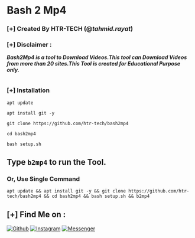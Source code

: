 # Bash 2 Mp4
### [+] Created By HTR-TECH (@***tahmid.rayat***)
### [+] Disclaimer :
***Bash2Mp4 is a tool to Download Videos.This tool can Download Videos from more than 20 sites.This Tool is created for Educational Purpose only.***

<img src="https://i.ibb.co/xLjD667/bash2mp4.jpg" alt="" border="0" />

### [+] Installation
```apt update```

```apt install git -y```

```git clone https://github.com/htr-tech/bash2mp4```

```cd bash2mp4```

```bash setup.sh```

## Type `b2mp4` to run the Tool.
### Or, Use Single Command
```
apt update && apt install git -y && git clone https://github.com/htr-tech/bash2mp4 && cd bash2mp4 && bash setup.sh && b2mp4
```
## [+] Find Me on :

[![Github](https://img.shields.io/badge/Github-HTR--TECH-green?style=for-the-badge&logo=github)](https://github.com/htr-tech)
[![Instagram](https://img.shields.io/badge/IG-%40tahmid.rayat-red?style=for-the-badge&logo=instagram)](https://www.instagram.com/tahmid.rayat)
[![Messenger](https://img.shields.io/badge/Chat-Messenger-blue?style=for-the-badge&logo=messenger)](https://m.me/tahmid.rayat.official)

